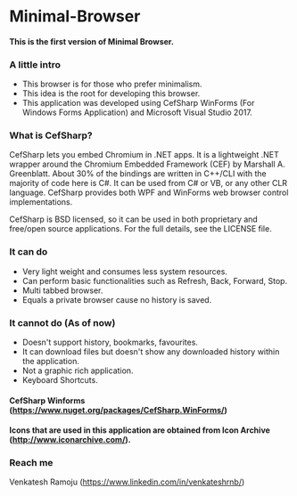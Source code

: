 # Minimal-Browser

#### This is the first version of Minimal Browser.

### A little intro
 - This browser is for those who prefer minimalism. 
 - This idea is the root for developing this browser.
 - This application was developed using CefSharp WinForms (For Windows Forms Application) and Microsoft Visual Studio 2017.
 
### What is CefSharp?
 CefSharp lets you embed Chromium in .NET apps. It is a lightweight .NET wrapper around the Chromium Embedded Framework (CEF) by Marshall A. Greenblatt. About 30% of the bindings are written in C++/CLI with the majority of code here is C#. It can be used from C# or VB, or any other CLR language. CefSharp provides both WPF and WinForms web browser control implementations.

CefSharp is BSD licensed, so it can be used in both proprietary and free/open source applications. For the full details, see the LICENSE file.

### It can do
- Very light weight and consumes less system resources.
- Can perform basic functionalities such as Refresh, Back, Forward, Stop.
- Multi tabbed browser.
- Equals a private browser cause no history is saved.

### It cannot do (As of now)
- Doesn't support history, bookmarks, favourites.
- It can download files but doesn't show any downloaded history within the application.
- Not a graphic rich application.
- Keyboard Shortcuts.

#### CefSharp Winforms (https://www.nuget.org/packages/CefSharp.WinForms/)
#### Icons that are used in this application are obtained from Icon Archive (http://www.iconarchive.com/).

### Reach me
Venkatesh Ramoju (https://www.linkedin.com/in/venkateshrnb/)
